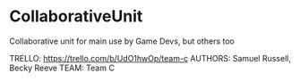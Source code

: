 # CollaborativeUnit
Collaborative unit for main use by Game Devs, but others too


TRELLO: https://trello.com/b/UdO1hwOp/team-c
AUTHORS: Samuel Russell, Becky Reeve
TEAM: Team C

